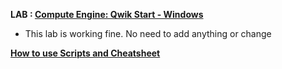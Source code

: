 **LAB : [Compute Engine: Qwik Start - Windows](https://www.qwiklabs.com/focuses/560?parent=catalog)**
 - This lab is working fine. No need to add anything or change

**[How to use Scripts and Cheatsheet](/HOW-TO.md)**

